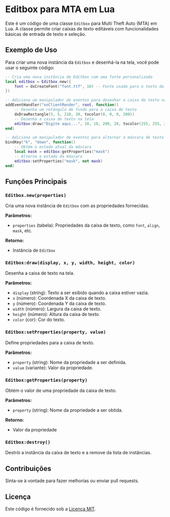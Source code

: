 # Editbox para MTA em Lua

Este é um código de uma classe `Editbox` para Multi Theft Auto (MTA) em Lua. A classe permite criar caixas de texto editáveis com funcionalidades básicas de entrada de texto e seleção.

## Exemplo de Uso

Para criar uma nova instância da `Editbox` e desenhá-la na tela, você pode usar o seguinte código:
```lua
-- Cria uma nova instância de Editbox com uma fonte personalizada
local editbox = Editbox.new({
    font = dxCreateFont("font.ttf", 10) -- Fonte usada para o texto da caixa
})

-- Adiciona um manipulador de eventos para desenhar a caixa de texto na tela
addEventHandler("onClientRender", root, function()
    -- Desenha um retângulo de fundo para a caixa de texto
    dxDrawRectangle(5, 5, 210, 30, tocolor(0, 0, 0, 200))
    -- Desenha a caixa de texto na tela
    editbox:draw("Digite aqui...", 10, 10, 200, 20, tocolor(255, 255, 255))
end)

-- Adiciona um manipulador de eventos para alternar a máscara de texto com a tecla 'k'
bindKey("k", "down", function()
    -- Obtém o estado atual da máscara
    local mask = editbox:getProperties("mask")
    -- Alterna o estado da máscara
    editbox:setProperties("mask", not mask)
end)
```

## Funções Principais

### `Editbox.new(properties)`

Cria uma nova instância de `Editbox` com as propriedades fornecidas.

**Parâmetros:**
- `properties` (tabela): Propriedades da caixa de texto, como `font`, `align`, `mask`, etc.

**Retorno:**
- Instância de `Editbox`

### `Editbox:draw(display, x, y, width, height, color)`

Desenha a caixa de texto na tela.

**Parâmetros:**
- `display` (string): Texto a ser exibido quando a caixa estiver vazia.
- `x` (número): Coordenada X da caixa de texto.
- `y` (número): Coordenada Y da caixa de texto.
- `width` (número): Largura da caixa de texto.
- `height` (número): Altura da caixa de texto.
- `color` (cor): Cor do texto.

### `Editbox:setProperties(property, value)`

Define propriedades para a caixa de texto.

**Parâmetros:**
- `property` (string): Nome da propriedade a ser definida.
- `value` (variante): Valor da propriedade.

### `Editbox:getProperties(property)`

Obtém o valor de uma propriedade da caixa de texto.

**Parâmetros:**
- `property` (string): Nome da propriedade a ser obtida.

**Retorno:**
- Valor da propriedade

### `Editbox:destroy()`

Destrói a instância da caixa de texto e a remove da lista de instâncias.

## Contribuições

Sinta-se à vontade para fazer melhorias ou enviar pull requests. 

## Licença

Este código é fornecido sob a [Licença MIT](LICENSE).
